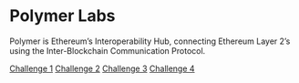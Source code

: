 # Polymer Labs

Polymer is Ethereum’s Interoperability Hub, connecting Ethereum Layer 2’s using the Inter-Blockchain Communication Protocol.

[Challenge 1](challenge-1.md)   [Challenge 2](challenge-2.md)   [Challenge 3](challenge-3.md)   [Challenge 4](challenge-4.md)
